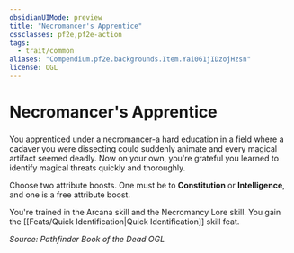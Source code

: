 ```yaml
---
obsidianUIMode: preview
title: "Necromancer's Apprentice"
cssclasses: pf2e,pf2e-action
tags:
  - trait/common
aliases: "Compendium.pf2e.backgrounds.Item.Yai061jIDzojHzsn"
license: OGL
---
```

# Necromancer's Apprentice

### 






You apprenticed under a necromancer-a hard education in a field where a cadaver you were dissecting could suddenly animate and every magical artifact seemed deadly. Now on your own, you're grateful you learned to identify magical threats quickly and thoroughly.

Choose two attribute boosts. One must be to **Constitution** or **Intelligence**, and one is a free attribute boost.

You're trained in the Arcana skill and the Necromancy Lore skill. You gain the [[Feats/Quick Identification|Quick Identification]] skill feat.

*Source: Pathfinder Book of the Dead*
*OGL*